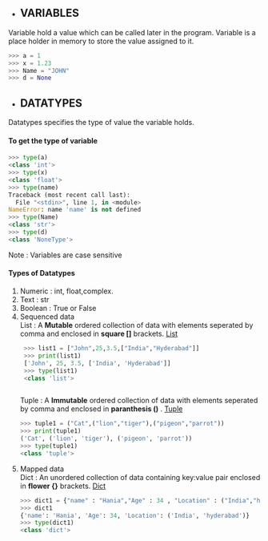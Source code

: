 * ## VARIABLES
Variable hold a value which can be called later in the program. Variable is a place holder in memory to store the value assigned to it.

```python
>>> a = 1
>>> x = 1.23
>>> Name = "JOHN"
>>> d = None

```

* ## DATATYPES
Datatypes specifies the type of value the variable holds.  
#### To get the type of variable

```python
>>> type(a)
<class 'int'>
>>> type(x)
<class 'float'>
>>> type(name)
Traceback (most recent call last):
  File "<stdin>", line 1, in <module>
NameError: name 'name' is not defined
>>> type(Name)
<class 'str'>
>>> type(d)
<class 'NoneType'>

```
Note : Variables are case sensitive

#### Types of Datatypes

1. Numeric : int, float,complex.
2. Text : str
3. Boolean : True or False
4. Sequenced data    
      List : A **Mutable** ordered collection of data with elements seperated by comma and enclosed in **square []** brackets.  [List](List)
   ``` python
    >>> list1 = ["John",25,3.5,["India","Hyderabad"]]
    >>> print(list1)
    ['John', 25, 3.5, ['India', 'Hyderabad']]
    >>> type(list1)
    <class 'list'>


   
   ```
      Tuple : A **Immutable** ordered collection of data with elements seperated by comma and enclosed in **paranthesis ()** . [Tuple](Tuple)
    ``` python
    >>> tuple1 = ("Cat",("lion","tiger"),("pigeon","parrot"))
    >>> print(tuple1)
    ('Cat', ('lion', 'tiger'), ('pigeon', 'parrot'))
    >>> type(tuple1)
    <class 'tuple'>

   ```
6. Mapped data     
       Dict : An unordered collection of data containing key:value pair  enclosed in **flower {}** brackets. [Dict](Dict)
    ``` python
    >>> dict1 = {"name" : "Hania","Age" : 34 , "Location" : ("India","hyderabad")}
    >>> dict1
    {'name': 'Hania', 'Age': 34, 'Location': ('India', 'hyderabad')}
    >>> type(dict1)
    <class 'dict'>
   ```
